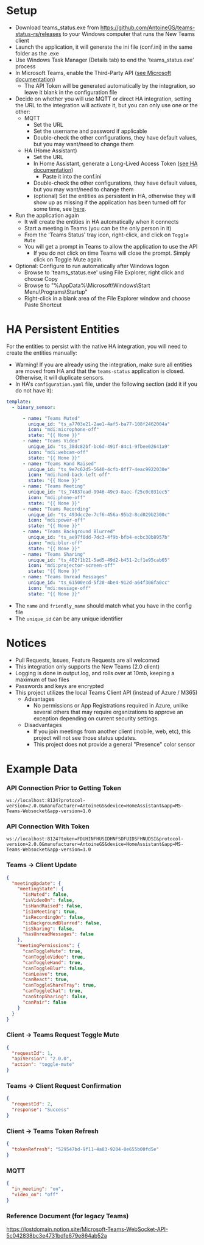 # Setup

- Download teams_status.exe from https://github.com/AntoineGS/teams-status-rs/releases to your Windows computer that runs the New Teams client
- Launch the application, it will generate the ini file (conf.ini) in the same folder as the .exe
- Use Windows Task Manager (Details tab) to end the 'teams_status.exe' process
- In Microsoft Teams, enable the Third-Party
  API ([see Microsoft documentation](https://support.microsoft.com/en-us/office/connect-to-third-party-devices-in-microsoft-teams-aabca9f2-47bb-407f-9f9b-81a104a883d6?storagetype=live))
    - The API Token will be generated automatically by the integration, so leave it blank in the configuration file
- Decide on whether you will use MQTT or direct HA integration, setting the URL to the integration will activate it, but
  you can only use one or the other:
    - MQTT
        - Set the URL
        - Set the username and password if applicable
        - Double-check the other configurations, they have default values, but you may want/need to change them
    - HA (Home Assistant)
        - Set the URL
        - In Home Assistant, generate a Long-Lived Access
          Token ([see HA documentation](https://developers.home-assistant.io/docs/auth_api/#long-lived-access-token))
            - Paste it into the conf.ini
        - Double-check the other configurations, they have default values, but you may want/need to change them
        - (optional) Set the entities as persistent in HA, otherwise they will show up as missing if the application
          has been turned off for some time, see [here](#ha-persistent-entities).
- Run the application again
    - It will create the entities in HA automatically when it connects
    - Start a meeting in Teams (you can be the only person in it)
    - From the 'Teams Status' tray icon, right-click, and click on `Toggle Mute`
    - You will get a prompt in Teams to allow the application to use the API
        - If you do not click on time Teams will close the prompt. Simply click on Toggle Mute again.
- Optional: Configure to run automatically after Windows logon
    - Browse to 'teams_status.exe' using File Explorer, right click and choose Copy
    - Browse to "%AppData%\Microsoft\Windows\Start Menu\Programs\Startup"
    - Right-click in a blank area of the File Explorer window and choose Paste Shortcut

# HA Persistent Entities

For the entities to persist with the native HA integration, you will need to create the entities manually:

- Warning! If you are already using the integration, make sure all entities are moved from HA and that
  the `teams-status` application is closed. Otherwise, it will duplicate sensors.
- In HA's `configuration.yaml` file, under the following section (add it if you do not have it):

```yaml
template:
  - binary_sensor:
```

```yaml
      - name: "Teams Muted"
        unique_id: "ts_a7703e21-2ae1-4af5-ba77-108f2462004a"
        icon: "mdi:microphone-off"
        state: "{{ None }}"
      - name: "Teams Video"
        unique_id: "ts_38dc82bf-bc6d-491f-84c1-9fbee02641a9"
        icon: "mdi:webcam-off"
        state: "{{ None }}"
      - name: "Teams Hand Raised"
        unique_id: "ts_9e7c62d5-5640-4cfb-8ff7-4eac9922030e"
        icon: "mdi:hand-back-left-off"
        state: "{{ None }}"
      - name: "Teams Meeting"
        unique_id: "ts_74837ead-9946-49c9-8aec-f25c0c031ec5"
        icon: "mdi:phone-off"
        state: "{{ None }}"
      - name: "Teams Recording"
        unique_id: "ts_493dcc2e-7cf6-456a-95b2-8cd029b2300c"
        icon: "mdi:power-off"
        state: "{{ None }}"
      - name: "Teams Background Blurred"
        unique_id: "ts_ae97f0dd-7dc3-4f9b-bfb4-ecbc30b8957b"
        icon: "mdi:blur-off"
        state: "{{ None }}"
      - name: "Teams Sharing"
        unique_id: "ts_402f1b21-5ad5-49d2-b451-2cf1e95cab65"
        icon: "mdi:projector-screen-off"
        state: "{{ None }}"
      - name: "Teams Unread Messages"
        unique_id: "ts_61500ecd-5f28-4be4-912d-a64f306fa0cc"
        icon: "mdi:message-off"
        state: "{{ None }}"
```

- The `name` and `friendly_name` should match what you have in the config file
- The `unique_id` can be any unique identifier

# Notices

- Pull Requests, Issues, Feature Requests are all welcomed
- This integration only supports the New Teams (2.0 client)
- Logging is done in output.log, and rolls over at 10mb, keeping a maximum of two files
- Passwords and keys are encrypted
- This project utilizes the local Teams Client API (instead of Azure / M365)
    - Advantages
        - No permissions or App Registrations required in Azure, unlike several others that may require organizations to approve an exception depending on current security settings.
    - Disadvantages
        - If you join meetings from another client (mobile, web, etc), this project will not see those status updates.
        - This project does not provide a general "Presence" color sensor


# Example Data

### API Connection Prior to Getting Token

```
ws://localhost:8124?protocol-version=2.0.0&manufacturer=AntoineGS&device=HomeAssistant&app=MS-Teams-Websocket&app-version=1.0
```

### API Connection With Token

```
ws://localhost:8124?token=FDUHINFHUSIDHNFSDFUIDSFHNUDSI&protocol-version=2.0.0&manufacturer=AntoineGS&device=HomeAssistant&app=MS-Teams-Websocket&app-version=1.0
```

### Teams -> Client Update

```json
{
  "meetingUpdate": {
    "meetingState": {
      "isMuted": false,
      "isVideoOn": false,
      "isHandRaised": false,
      "isInMeeting": true,
      "isRecordingOn": false,
      "isBackgroundBlurred": false,
      "isSharing": false,
      "hasUnreadMessages": false
    },
    "meetingPermissions": {
      "canToggleMute": true,
      "canToggleVideo": true,
      "canToggleHand": true,
      "canToggleBlur": false,
      "canLeave": true,
      "canReact": true,
      "canToggleShareTray": true,
      "canToggleChat": true,
      "canStopSharing": false,
      "canPair": false
    }
  }
}
```

### Client -> Teams Request Toggle Mute

```json
{
  "requestId": 1,
  "apiVersion": "2.0.0",
  "action": "toggle-mute"
}
```

### Teams -> Client Request Confirmation

```json
{
  "requestId": 2,
  "response": "Success"
}
```

### Client -> Teams Token Refresh

```json
{
  "tokenRefresh": "529547bd-9f11-4a83-9204-0e655b00fd5e"
}
```

### MQTT

```json
{
  "in_meeting": "on",
  "video_on": "off"
}
```

### Reference Document (for legacy Teams)

https://lostdomain.notion.site/Microsoft-Teams-WebSocket-API-5c042838bc3e4731bdfe679e864ab52a
